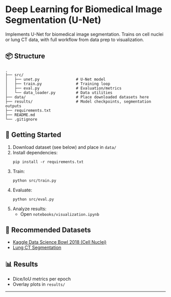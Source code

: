 # Deep Learning for Biomedical Image Segmentation (U-Net)

Implements U-Net for biomedical image segmentation. Trains on cell nuclei or lung CT data, with full workflow from data prep to visualization.

## 📦 Structure

```
.
├── src/
│   ├── unet.py                # U-Net model
│   ├── train.py               # Training loop
│   ├── eval.py                # Evaluation/metrics
│   └── data_loader.py         # Data utilities
├── data/                      # Place downloaded datasets here
├── results/                   # Model checkpoints, segmentation outputs
├── requirements.txt
├── README.md
└── .gitignore
```

## 🏁 Getting Started

1. Download dataset (see below) and place in `data/`
2. Install dependencies:
   ```
   pip install -r requirements.txt
   ```
3. Train:
   ```
   python src/train.py
   ```
4. Evaluate:
   ```
   python src/eval.py
   ```
5. Analyze results:
   - Open `notebooks/visualization.ipynb`

## 🔬 Recommended Datasets

- [Kaggle Data Science Bowl 2018 (Cell Nuclei)](https://www.kaggle.com/c/data-science-bowl-2018)
- [Lung CT Segmentation](https://www.kaggle.com/andrewmvd/lung-segmentation)

## 📊 Results

- Dice/IoU metrics per epoch
- Overlay plots in `results/`

---
